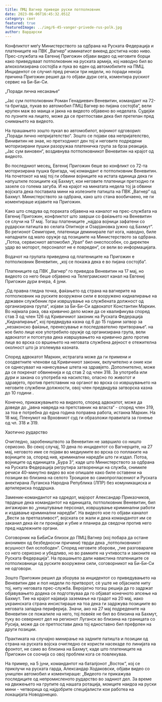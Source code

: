 ```yaml
---
title: ПМЦ Вагнер приведе руски потполковник
date: 2023-06-06T16:45:32.051Z
category: свет
featured: true
featuredImage: ../img/6-45-vanger-privede-rus-polk.jpg
author: Вардарски
---
```

Конфликтот меѓу Министерството за одбрана на Руската Федерација и платениците на ПВК „Вагнер“ изминатиот викенд достигна ново ниво. Прес-службата на Евгениј Пригожин објави видео од неговите борци како приведуваат потполковник на руската армија, кој наводно бил во алкохолизирана состојба и пука во еден од автомобилите на ПМЦ. Инцидентот се случил пред речиси три недели, но поради некоја причина Пригожин решил да го објави дури сега, коментира рускиот сервис на Би-Би-Си.

„Поради лична несакање“

„Јас сум потполковник Роман Генадиевич Веневитин, командант на 72-та бригада, пукав во автомобил ПМЦ Вагнер во пијана состојба“, вели крупен маж во маица и јакна на видеото објавено во неделата. Судејќи по лузните на лицето, може да се претпостави дека бил претепан пред снимањето на видеото.

На прашањето зошто пукал во автомобилот, војникот одговорил: „Поради лично непријателство“. Зошто се појави ова непријателство, Винивитин не знае, но претходниот ден тој и неговите подредени моторизирани пушки разоружаа платеничка група за брза реакција. „Јас сум виновен“, воздивнува потполковникот Веневитин на крајот од видеото.

Во последниот месец, Евгениј Пригожин беше во конфликт со 72-та моторизирана пушка бригада, чиј командант е потполковник Веневитин. На почетокот на мај тој ги обвини војниците на истата единица дека ги напуштиле позициите кај Бахмут, кои неговите платеници претходно ги зазеле со голема загуба. И на крајот на минатата недела тој ја обвини војската дека поставила мини на излезните патишта на ПВК „Вагнер“ од Бахмут. Министерството за одбрана, како што стана вообичаено, не ги коментираше изјавите на Пригожин.

Како што следува од пораката објавена на каналот на прес-службата на Евгениј Пригожин, конфликтот што заврши со фаќањето на Веневитин се случи на 17 мај. Тогаш платениците „најдоа војници зафатени со рударски патишта во селата Опитноје и Озарјановка јужно од Бахмут“. Во регионот Семигорие, платеници деминирале пат кога, наводно, биле нападнати од мало оружје од позициите на Министерството за одбрана. „Потоа, сервисниот автомобил „Урал“ бил онеспособен, со директен удар во моторот, персоналот не е повреден“, се вели во информацијата.

Водачот на групата приведена од платениците на Пригожин е потполковник Веневитин, „кој се покажа дека е во пијана состојба“.

Платениците од ПВК „Вагнер“ го приведоа Веневитин на 17 мај, но видеото со него беше објавено на Телеграмскиот канал на Евгениј Пригожин дури вчера, 4 јуни.

„Од правна гледна точка, фаќањето од страна на вагнерите на потполковник на руските вооружени сили е вооружено киднапирање на државен службеник при извршување на службената должност од организирана група“, изјави за Би-Би-Си адвокатот Константин Маркин. Во најмала рака, ова кривично дело може да се квалификува според став 3 од член 126 од Кривичниот законик на Руската Федерација „Киднапирање“, кој предвидува казна од 6 до 15 години затвор за „незаконско фаќање, пренесување и последователно притворање“. на кое било лице кое употребило оружје од организирана група, вели адвокатот и потсетува дека извршувањето на кривично дело против лице во врска со вршењето на неговата службена дејност е отежителна околност што ја зголемува казната.

Според адвокатот Маркин, истрагата може да ги примени и соодветните членови од Кривичниот законик, вклучително и оние кои се однесуваат на нанесување штета на здравјето. Дополнително, може да се покренат обвиненија и од став 2 од член 318. За употреба или дури и закана со употреба на насилство, опасно по животот и здравјето, против претставник на органот во врска со извршувањето на неговите службени должности, овој член предвидува затворска казна до 10 години .

Конечно, прикажувањето на видеото, според адвокатот, може да доведе до „јавна навреда на претставник на власта“ - според член 319, за тоа е потребна до една година поправна работа, истакна Маркин. На 18 мај, Пленумот на Врховниот суд ги образложи правилата за гонење од чл. 318 и 319.

Хаотично рударство

Очигледно, заробеништвото за Веневитин не завршило со ништо сериозно. Во секој случај, 10 дена по инцидентот со Вагнерците, на 27 мај, неговото име се појави во медиумите во врска со поплаките на војниците за, според нив, криминални наредби што ги издал. Потоа, војниците од единицата „Бура З“, каде што Министерството за одбрана на Руската Федерација регрутира затвореници на служба, снимиле речиси 40-минутно видео во кое опишале како биле оставени на позиции во близина на селото Троицкое во самопрогласениот и Руската анектирана Луганска Народна Република (ЛПР) без комуникациска и артилериска поддршка.

Заменик-командантот на одредот, мајорот Александар Приказчиков, тврдеше дека командантот на единицата, потполковник Веневитин, бил ангажиран во „уништување персонал, извршување криминални работи и издавање криминални наредби“. На видеото кое го објави каналот „Вести за претпазливост“, војската се жали и дека командантот им се заканил дека ќе ги пронајде и убие и планира да сведочи против него пред надлежните органи.

Соговорник на БиБиСи близок до ПМЦ Вагнер (кој побара да остане анонимен од безбедносни причини) тврди дека „потполковникот всушност бил ослободен“. Според неговите зборови, „тие разговарале со него сериозно и убедливо, но во рамките на учтивоста и законите на Руската Федерација“. На прашањето дали навистина платениците се потполковници од руските вооружени сили, соговорникот на Би-Би-Си не одговори.

Зошто Пригожин решил да зборува за инцидентот со приведувањето на Веневитин две и пол недели по притворот, сè уште не објасниле ниту тој, ниту неговата прес-служба. Веројатно тогаш решија да го задржат објавувањето додека се подготвуваа да го објават конечното апсење на Бахмут. Тие на крајот најавија заземање на градот на 20 мај, иако украинската страна инсистираше на тоа дека ги задржува позициите во неговата западна периферија. Значи, ако на 27 мај подредените на Веневитин се пожалиле на него, тој повеќе не бил во близина на Бахмут, туку во северниот дел на регионот Луганск во близина на границата со Русија, може да се претпостави дека тој едноставно бил префрлен на други позиции.

Практиката на случајно минирање на задните патишта и позиции од страна на руската војска очигледно се користи насекаде по линијата на фронтот, не само во близина на Бахмут, каде што платениците на Пригожин се соочија со овој проблем кога се повлекуваа.

На пример, на 5 јуни, командантот на баталјонот „Восток“, кој се приклучи на руската гарда, Александар Ходаковски, објави видео со уништен автомобил и коментираше: „Видеото ги прикажува последиците од непромисленото рударство во задниот дел. За време на движењето на групите од нашата ротација, момците наидоа на руски мини - четворица од најдобрите специјалисти кои работеа на локацијата Новодонецко.